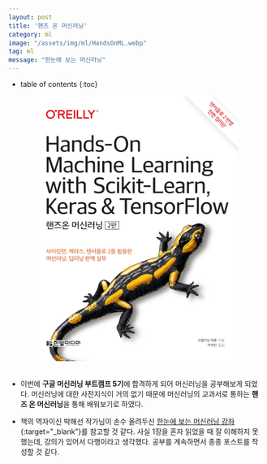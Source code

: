 ```yaml
---
layout: post
title: '핸즈 온 머신러닝'
category: ml
image: "/assets/img/ml/HandsOnML.webp"
tag: ml
message: "한눈에 보는 머신러닝"
---
```


- table of contents
{:toc} 

<center><img src="/assets/img/ml/HandsOnML.webp" width="80%" height="80%"></center><br>

- 이번에 **구글 머신러닝 부트캠프 5기**에 합격하게 되어 머신러닝을 공부해보게 되었다. 머신러닝에 대한 사전지식이 거의 없기 때문에 머신러닝의 교과서로 통하는 **핸즈 온 머신러닝**을 통해 배워보기로 하였다.

- 책의 역자이신 박해선 작가님이 손수 올려두신 [한눈에 보는 머신러닝 강좌](https://www.youtube.com/watch?v=kpuRasV_Q9k&list=PLJN246lAkhQjX3LOdLVnfdFaCbGouEBeb&index=1){:target="_blank"}를 참고할 것 같다. 사실 1장을 혼자 읽었을 때 잘 이해하지 못했는데, 강의가 있어서 다행이라고 생각했다. 공부를 계속하면서 종종 포스트를 작성할 것 같다.

